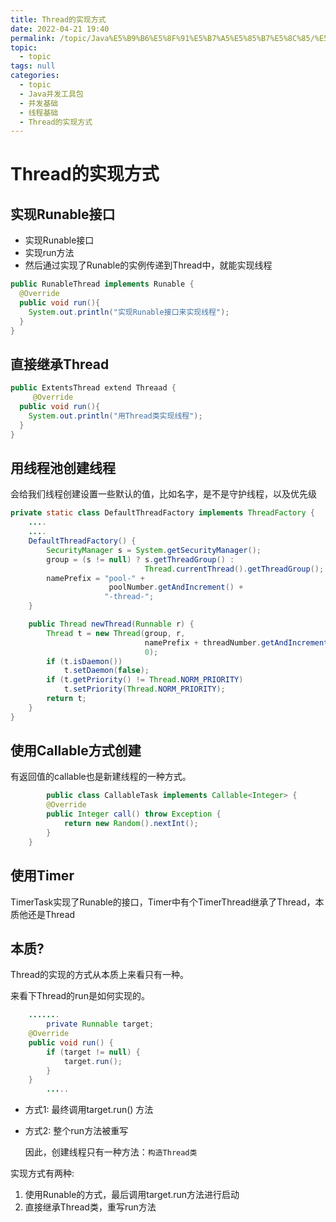 ```yaml
---
title: Thread的实现方式
date: 2022-04-21 19:40
permalink: /topic/Java%E5%B9%B6%E5%8F%91%E5%B7%A5%E5%85%B7%E5%8C%85/%E5%B9%B6%E5%8F%91%E5%9F%BA%E7%A1%80/%E7%BA%BF%E7%A8%8B%E5%9F%BA%E7%A1%80/Thread%E7%9A%84%E5%AE%9E%E7%8E%B0%E6%96%B9%E5%BC%8F
topic: 
  - topic
tags: null
categories: 
  - topic
  - Java并发工具包
  - 并发基础
  - 线程基础
  - Thread的实现方式
---
```

# Thread的实现方式

## 实现Runable接口

+ 实现Runable接口
+ 实现run方法
+ 然后通过实现了Runable的实例传递到Thread中，就能实现线程

```java
public RunableThread implements Runable {
  @Override
  public void run(){
    System.out.println("实现Runable接口来实现线程");
  }
}
```

## 直接继承Thread

```java
public ExtentsThread extend Threaad {
	 @Override
  public void run(){
    System.out.println("用Thread类实现线程");
  }
}
```

## 用线程池创建线程

会给我们线程创建设置一些默认的值，比如名字，是不是守护线程，以及优先级

```java
private static class DefaultThreadFactory implements ThreadFactory {
    ....
    ....
    DefaultThreadFactory() {
        SecurityManager s = System.getSecurityManager();
        group = (s != null) ? s.getThreadGroup() :
                              Thread.currentThread().getThreadGroup();
        namePrefix = "pool-" +
                      poolNumber.getAndIncrement() +
                     "-thread-";
    }

    public Thread newThread(Runnable r) {
        Thread t = new Thread(group, r,
                              namePrefix + threadNumber.getAndIncrement(),
                              0);
        if (t.isDaemon())
            t.setDaemon(false);
        if (t.getPriority() != Thread.NORM_PRIORITY)
            t.setPriority(Thread.NORM_PRIORITY);
        return t;
    }
}
```

## 使用Callable方式创建

有返回值的callable也是新建线程的一种方式。

```java
		public class CallableTask implements Callable<Integer> {
      	@Override
       	public Integer call() throw Exception {
          	return new Random().nextInt();
        }
    }
```

## 使用Timer

TimerTask实现了Runable的接口，Timer中有个TimerThread继承了Thread，本质他还是Thread

## 本质?

Thread的实现的方式从本质上来看只有一种。

来看下Thread的run是如何实现的。

```java
    .......
		private Runnable target;		
    @Override
    public void run() {
        if (target != null) {
            target.run();
        }
    }
		.....
```

+ 方式1: 最终调用target.run() 方法
+ 方式2: 整个run方法被重写

  因此，创建线程只有一种方法：`构造Thread类`

实现方式有两种:

1. 使用Runable的方式，最后调用target.run方法进行启动
2. 直接继承Thread类，重写run方法

